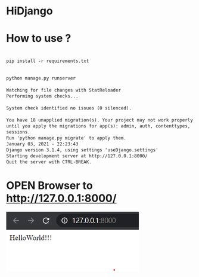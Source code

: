 # HiDjango

# How to use ?

```

pip install -r requirements.txt

```

```

python manage.py runserver

Watching for file changes with StatReloader
Performing system checks...

System check identified no issues (0 silenced).

You have 18 unapplied migration(s). Your project may not work properly until you apply the migrations for app(s): admin, auth, contenttypes, sessions.
Run 'python manage.py migrate' to apply them.
January 03, 2021 - 22:23:43
Django version 3.1.4, using settings 'useDjango.settings'
Starting development server at http://127.0.0.1:8000/
Quit the server with CTRL-BREAK.

```

# OPEN Browser to http://127.0.0.1:8000/

!["runserver"](./img/01.runserver.png)